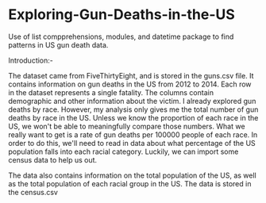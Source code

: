 # Exploring-Gun-Deaths-in-the-US
Use of list compprehensions, modules, and datetime package to find patterns in US gun death data.

Introduction:-

The dataset came from FiveThirtyEight, and is stored in the guns.csv file. It contains information on gun deaths in the US from 2012 to 2014. Each row in the dataset represents a single fatality. The columns contain demographic and other information about the victim. 
I already explored gun deaths by race. However, my analysis only gives me the total number of gun deaths by race in the US. Unless we know the proportion of each race in the US, we won't be able to meaningfully compare those numbers. What we really want to get is a rate of gun deaths per 100000 people of each race. In order to do this, we'll need to read in data about what percentage of the US population falls into each racial category. Luckily, we can import some census data to help us out.

The data also contains information on the total population of the US, as well as the total population of each racial group in the US. The data is stored in the census.csv
